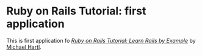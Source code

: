 # Ruby on Rails Tutorial: first application

This is first application fo
[*Ruby on Rails Tutorial: Learn Rails by Example*](http://railstuorial.org/)
by [Michael Hartl](http://michaelhartl.com/).